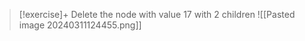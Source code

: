 > [!exercise]+ Delete the node with value 17 with 2 children
> ![[Pasted image 20240311124455.png]]


